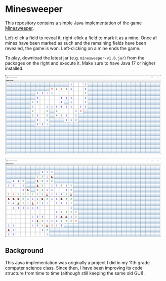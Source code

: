 # Minesweeper
This repository contains a simple Java implementation of the game [Minesweeper](https://en.wikipedia.org/wiki/Minesweeper_(video_game)).

Left-click a field to reveal it, right-click a field to mark it as a mine. 
Once all mines have been marked as such and the remaining fields have been revealed, the game is won.
Left-clicking on a mine ends the game.

To play, download the latest jar (e.g. `minesweeper-v1.0.jar`) from the packages on the right and execute it.
Make sure to have Java 17 or higher installed.

![img.png](assets/expert_start.png)

![img.png](assets/expert_marked.png)

## Background
This Java implementation was originally a project I did in my 11th grade computer science class.
Since then, I have been improving its code structure from time to time (although still keeping the same old GUI).
